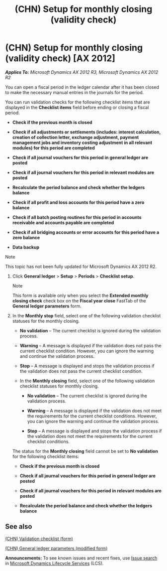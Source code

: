 ﻿---
title: (CHN) Setup for monthly closing (validity check)
TOCTitle: (CHN) Setup for monthly closing (validity check)
ms:assetid: 222e2346-fb36-4b07-ae6b-20cc639ab151
ms:mtpsurl: https://technet.microsoft.com/en-us/library/JJ664012(v=AX.60)
ms:contentKeyID: 49384596
ms.date: 04/18/2014
mtps_version: v=AX.60
---

# (CHN) Setup for monthly closing (validity check) [AX 2012]


_**Applies To:** Microsoft Dynamics AX 2012 R3, Microsoft Dynamics AX 2012 R2_

You can open a fiscal period in the ledger calendar after it has been closed to make the necessary manual entries in the journals for the period.

You can run validation checks for the following checklist items that are displayed in the **Checklist items** field before ending or closing a fiscal period.

  - **Check if the previous month is closed**

  - **Check if all adjustments or settlements (includes: interest calculation, creation of collection letter, exchange adjustment, payment management jobs and inventory costing adjustment in all relevant modules) for this period are completed**

  - **Check if all journal vouchers for this period in general ledger are posted**

  - **Check if all journal vouchers for this period in relevant modules are posted**

  - **Recalculate the period balance and check whether the ledgers balance**

  - **Check if all profit and loss accounts for this period have a zero balance**

  - **Check if all batch posting routines for this period in accounts receivable and accounts payable are completed**

  - **Check if all bridging accounts or error accounts for this period have a zero balance**

  - **Data backup**


> [!NOTE]
> <P>This topic has not been fully updated for Microsoft Dynamics AX 2012 R2.</P>



1.  Click **General ledger** \> **Setup** \> **Periods** \> **Checklist setup**.
    

    > [!NOTE]
    > <P>This form is available only when you select the <STRONG>Extended monthly closing check</STRONG> check box on the <STRONG>Fiscal year close</STRONG> FastTab of the <STRONG>General ledger parameters</STRONG> form.</P>



2.  In the **Monthly stop** field, select one of the following validation checklist statuses for the monthly closing.
    
      - **No validation** – The current checklist is ignored during the validation process.
    
      - **Warning** – A message is displayed if the validation does not pass the current checklist condition. However, you can ignore the warning and continue the validation process.
    
      - **Stop** – A message is displayed and stops the validation process if the validation does not pass the current checklist condition.
    
      - In the **Monthly closing** field, select one of the following validation checklist statuses for monthly closing.
        
          - **No validation** – The current checklist is ignored during the validation process.
        
          - **Warning** – A message is displayed if the validation does not meet the requirements for the current checklist conditions. However, you can ignore the warning and continue the validation process.
        
          - **Stop** – A message is displayed and stops the validation process if the validation does not meet the requirements for the current checklist conditions.
    
    The status for the **Monthly closing** field cannot be set to **No validation** for the following checklist items:
    
      - **Check if the previous month is closed**
    
      - **Check if all journal vouchers for this period in general ledger are posted**
    
      - **Check if all journal vouchers for this period in relevant modules are posted**
    
      - **Recalculate the period balance and check whether the ledgers balance**

## See also

[(CHN) Validation checklist (form)](https://technet.microsoft.com/en-us/library/jj664060\(v=ax.60\))

[(CHN) General ledger parameters (modified form)](https://technet.microsoft.com/en-us/library/jj664137\(v=ax.60\))

  
**Announcements:** To see known issues and recent fixes, use [Issue search](http://go.microsoft.com/fwlink/?linkid=389258) in [Microsoft Dynamics Lifecycle Services](http://go.microsoft.com/fwlink/?linkid=306505) (LCS).

